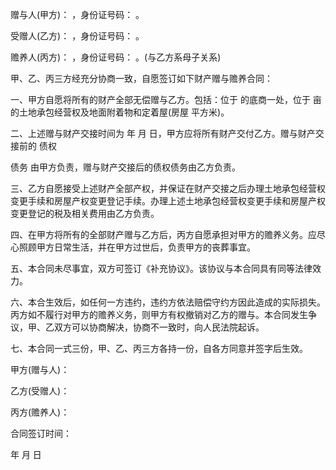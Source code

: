 
 


赠与人(甲方)： ，身份证号码： 。


受赠人(乙方)： ，身份证号码： 。


赡养人(丙方)： ，身份证号码： 。(与乙方系母子关系)


甲、乙、丙三方经充分协商一致，自愿签订如下财产赠与赡养合同：


一、甲方自愿将所有的财产全部无偿赠与乙方。包括：位于 的底商一处，位于 亩的土地承包经营权及地面附着物和定着屋(房屋 平方米)。


二、上述赠与财产交接时间为 年 月 日，甲方应将所有财产交付乙方。赠与财产交接前的
债权

债务
由甲方负责，赠与财产交接后的债权债务由乙方负责。


三、乙方自愿接受上述财产全部产权，并保证在财产交接之后办理土地承包经营权变更手续和房屋产权变更登记手续。办理上述土地承包经营权变更手续和房屋产权变更登记的税及相关费用由乙方负责。


四、在甲方将所有的全部财产赠与乙方后，丙方自愿承担对甲方的赡养义务。应尽心照顾甲方日常生活，并在甲方过世后，负责甲方的丧葬事宜。


五、本合同未尽事宜，双方可签订《补充协议》。该协议与本合同具有同等法律效力。


六、本合生效后，如任何一方违约，违约方依法赔偿守约方因此造成的实际损失。丙方如不履行对甲方的赡养义务，则甲方有权撤销对乙方的赠与。本合同发生争议，甲、乙双方可以协商解决，协商不一致时，向人民法院起诉。


七、本合同一式三份，甲、乙、丙三方各持一份，自各方同意并签字后生效。


甲方(赠与人)：


乙方(受赠人)：


丙方(赡养人)：


合同签订时间：


年 月 日
 


 

 
 
 
 
 
  


  
 

  


  


  
 
 
 
 

